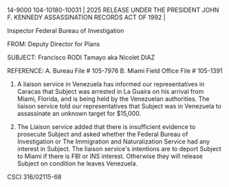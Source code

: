14-9000
104-10180-10031 | 2025 RELEASE UNDER THE PRESIDENT JOHN F. KENNEDY ASSASSINATION RECORDS ACT OF 1992 |

Inspector
Federal Bureau of
Investigation

FROM: Deputy Director for Plans

SUBJECT: Francisco RODI Tamayo
aka Nicolet DIAZ

REFERENCE: A. Bureau File # 105-7976
B. Miami Field Office File # 105-1391

1. A liaison service in Venezuela has informed our representatives in Caracas that Subject was arrested in La Guaira on his arrival from Miami, Florida, and is being held by the Venezuelan authorities. The liaison service told our representatives that Subject was in Venezuela to assassinate an unknown target for $15,000.

2. The Liaison service added that there is insufficient evidence to prosecute Subject and asked whether the Federal Bureau of Investigation or The Immigration and Naturalization Service had any interest in Subject. The liaison service's intentions are to deport Subject to Miami if there is FBI or INS interest. Otherwise they will release Subject on condition he leaves Venezuela.

CSCI 316/02115-68
